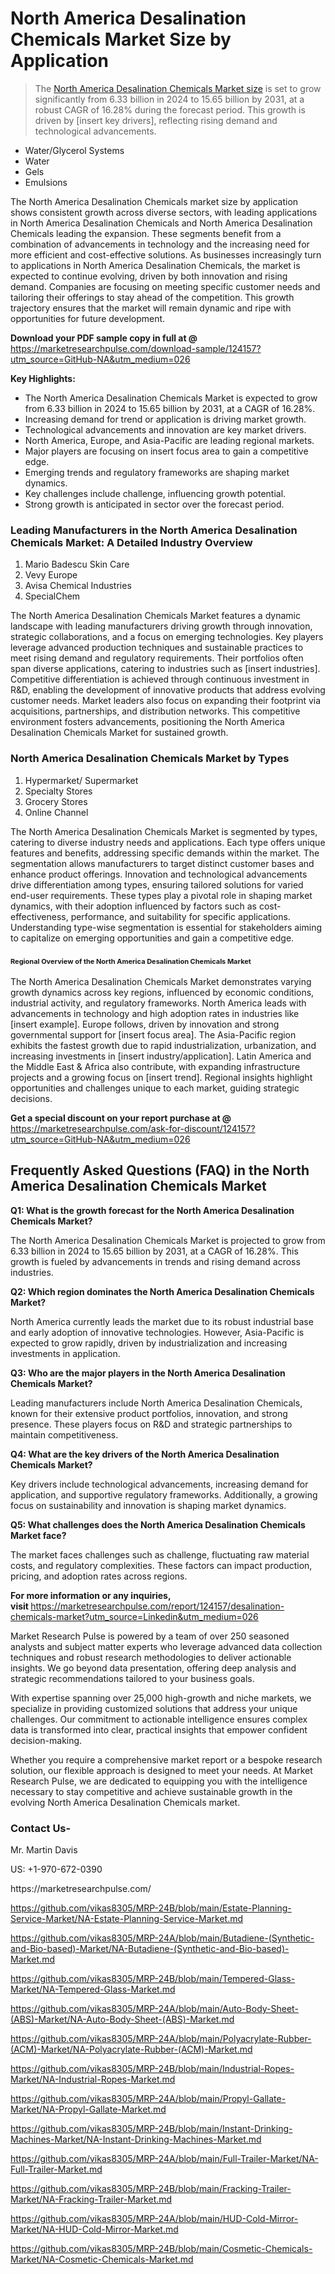 <h1>North America Desalination Chemicals Market&nbsp;Size by Application</h1><blockquote><p>The <a href="https://marketresearchpulse.com/download-sample/124157?utm_source=GitHub-NA&amp;utm_medium=026">North America Desalination Chemicals Market size</a> is set to grow significantly from 6.33 billion in 2024 to 15.65 billion by 2031, at a robust CAGR of 16.28% during the forecast period. This growth is driven by [insert key drivers], reflecting rising demand and technological advancements.</p></blockquote><ul><li>Water/Glycerol Systems<li> Water<li> Gels<li> Emulsions</li></ul><p>The North America Desalination Chemicals market size by application shows consistent growth across diverse sectors, with leading applications in North America Desalination Chemicals and North America Desalination Chemicals leading the expansion. These segments benefit from a combination of advancements in technology and the increasing need for more efficient and cost-effective solutions. As businesses increasingly turn to applications in North America Desalination Chemicals, the market is expected to continue evolving, driven by both innovation and rising demand. Companies are focusing on meeting specific customer needs and tailoring their offerings to stay ahead of the competition. This growth trajectory ensures that the market will remain dynamic and ripe with opportunities for future development.</p><p><strong>Download your PDF sample copy in full at @ </strong><a href="https://marketresearchpulse.com/download-sample/124157?utm_source=GitHub-NA&amp;utm_medium=026">https://marketresearchpulse.com/download-sample/124157?utm_source=GitHub-NA&amp;utm_medium=026</a></p><p><strong>Key Highlights: </strong></p><ul><li>The North America Desalination Chemicals Market is expected to grow from 6.33 billion in 2024 to 15.65 billion by 2031, at a CAGR of 16.28%.</li><li>Increasing demand for trend or application is driving market growth.</li><li>Technological advancements and innovation are key market drivers.</li><li>North America, Europe, and Asia-Pacific are leading regional markets.</li><li>Major players are focusing on insert focus area to gain a competitive edge.</li><li>Emerging trends and regulatory frameworks are shaping market dynamics.</li><li>Key challenges include challenge, influencing growth potential.</li><li>Strong growth is anticipated in sector over the forecast period.</li></ul><h3>Leading Manufacturers in the North America Desalination Chemicals Market: A Detailed Industry Overview</h3><ol><li>Mario Badescu Skin Care</li><li>Vevy Europe</li><li>Avisa Chemical Industries</li><li>SpecialChem</li></ol><div class="flex max-w-full flex-col flex-grow"><div class="min-h-8 text-message flex w-full flex-col items-end gap-2 whitespace-normal break-words [.text-message+&amp;]:mt-5" dir="auto" data-message-author-role="assistant" data-message-id="fd8432e4-4910-450d-b182-61b7bfb0a01f" data-message-model-slug="gpt-4o"><div class="flex w-full flex-col gap-1 empty:hidden first:pt-[3px]"><div class="markdown prose w-full break-words dark:prose-invert light"><p>The North America Desalination Chemicals Market features a dynamic landscape with leading manufacturers driving growth through innovation, strategic collaborations, and a focus on emerging technologies. Key players leverage advanced production techniques and sustainable practices to meet rising demand and regulatory requirements. Their portfolios often span diverse applications, catering to industries such as [insert industries]. Competitive differentiation is achieved through continuous investment in R&amp;D, enabling the development of innovative products that address evolving customer needs. Market leaders also focus on expanding their footprint via acquisitions, partnerships, and distribution networks. This competitive environment fosters advancements, positioning the North America Desalination Chemicals Market for sustained growth.</p></div></div></div></div><h3>North America Desalination Chemicals Market by Types</h3><ol><li>Hypermarket/ Supermarket<li> Specialty Stores<li> Grocery Stores<li> Online Channel</li></ol><div class="flex max-w-full flex-col flex-grow"><div class="min-h-8 text-message flex w-full flex-col items-end gap-2 whitespace-normal break-words [.text-message+&amp;]:mt-5" dir="auto" data-message-author-role="assistant" data-message-id="084470be-0bb7-4664-bddf-5156b4f41249" data-message-model-slug="gpt-4o-mini"><div class="flex w-full flex-col gap-1 empty:hidden first:pt-[3px]"><div class="markdown prose w-full break-words dark:prose-invert light"><p>The North America Desalination Chemicals Market is segmented by types, catering to diverse industry needs and applications. Each type offers unique features and benefits, addressing specific demands within the market. The segmentation allows manufacturers to target distinct customer bases and enhance product offerings. Innovation and technological advancements drive differentiation among types, ensuring tailored solutions for varied end-user requirements. These types play a pivotal role in shaping market dynamics, with their adoption influenced by factors such as cost-effectiveness, performance, and suitability for specific applications. Understanding type-wise segmentation is essential for stakeholders aiming to capitalize on emerging opportunities and gain a competitive edge.</p></div></div></div></div><h3><span style="font-size: 11px;">Regional Overview of the North America Desalination Chemicals Market</span></h3><div class="flex max-w-full flex-col flex-grow"><div class="min-h-8 text-message flex w-full flex-col items-end gap-2 whitespace-normal break-words [.text-message+&amp;]:mt-5" dir="auto" data-message-author-role="assistant" data-message-id="e9038762-ce64-4e30-91c9-9bd413514231" data-message-model-slug="gpt-4o-mini"><div class="flex w-full flex-col gap-1 empty:hidden first:pt-[3px]"><div class="markdown prose w-full break-words dark:prose-invert light"><p>The North America Desalination Chemicals Market demonstrates varying growth dynamics across key regions, influenced by economic conditions, industrial activity, and regulatory frameworks. North America leads with advancements in technology and high adoption rates in industries like [insert example]. Europe follows, driven by innovation and strong governmental support for [insert focus area]. The Asia-Pacific region exhibits the fastest growth due to rapid industrialization, urbanization, and increasing investments in [insert industry/application]. Latin America and the Middle East &amp; Africa also contribute, with expanding infrastructure projects and a growing focus on [insert trend]. Regional insights highlight opportunities and challenges unique to each market, guiding strategic decisions.</p></div></div></div></div><p><strong>Get a special discount on your report purchase at @ </strong><a href="https://marketresearchpulse.com/ask-for-discount/124157?utm_source=GitHub-NA&amp;utm_medium=026">https://marketresearchpulse.com/ask-for-discount/124157?utm_source=GitHub-NA&amp;utm_medium=026</a></p><h2>Frequently Asked Questions (FAQ) in the North America Desalination Chemicals Market</h2><p><strong>Q1: What is the growth forecast for the North America Desalination Chemicals Market?</strong></p><p>The North America Desalination Chemicals Market is projected to grow from 6.33 billion in 2024 to 15.65 billion by 2031, at a CAGR of 16.28%. This growth is fueled by advancements in trends and rising demand across industries.</p><p><strong>Q2: Which region dominates the North America Desalination Chemicals Market?</strong></p><p>North America currently leads the market due to its robust industrial base and early adoption of innovative technologies. However, Asia-Pacific is expected to grow rapidly, driven by industrialization and increasing investments in application.</p><p><strong>Q3: Who are the major players in the North America Desalination Chemicals Market?</strong></p><p>Leading manufacturers include North America Desalination Chemicals, known for their extensive product portfolios, innovation, and strong presence. These players focus on R&amp;D and strategic partnerships to maintain competitiveness.</p><p><strong>Q4: What are the key drivers of the North America Desalination Chemicals Market?</strong></p><p>Key drivers include technological advancements, increasing demand for application, and supportive regulatory frameworks. Additionally, a growing focus on sustainability and innovation is shaping market dynamics.</p><p><strong>Q5: What challenges does the North America Desalination Chemicals Market face?</strong></p><p>The market faces challenges such as challenge, fluctuating raw material costs, and regulatory complexities. These factors can impact production, pricing, and adoption rates across regions.</p><p><strong>For more information or any inquiries, visit&nbsp;</strong><a href="https://marketresearchpulse.com/report/124157/desalination-chemicals-market?utm_source=Linkedin&utm_medium=026">https://marketresearchpulse.com/report/124157/desalination-chemicals-market?utm_source=Linkedin&utm_medium=026</a></p><p>Market Research Pulse is powered by a team of over 250 seasoned analysts and subject matter experts who leverage advanced data collection techniques and robust research methodologies to deliver actionable insights. We go beyond data presentation, offering deep analysis and strategic recommendations tailored to your business goals.</p><p>With expertise spanning over 25,000 high-growth and niche markets, we specialize in providing customized solutions that address your unique challenges. Our commitment to actionable intelligence ensures complex data is transformed into clear, practical insights that empower confident decision-making.</p><p>Whether you require a comprehensive market report or a bespoke research solution, our flexible approach is designed to meet your needs. At Market Research Pulse, we are dedicated to equipping you with the intelligence necessary to stay competitive and achieve sustainable growth in the evolving North America Desalination Chemicals market.</p><h3><strong>Contact Us-</strong></h3><p>Mr. Martin Davis</p><p>US: +1-970-672-0390</p><p>https://marketresearchpulse.com/</p><p><a href="https://github.com/vikas8305/MRP-24B/blob/main/Estate-Planning-Service-Market/NA-Estate-Planning-Service-Market.md">https://github.com/vikas8305/MRP-24B/blob/main/Estate-Planning-Service-Market/NA-Estate-Planning-Service-Market.md</a></p><p><a href="https://github.com/vikas8305/MRP-24A/blob/main/Butadiene-(Synthetic-and-Bio-based)-Market/NA-Butadiene-(Synthetic-and-Bio-based)-Market.md">https://github.com/vikas8305/MRP-24A/blob/main/Butadiene-(Synthetic-and-Bio-based)-Market/NA-Butadiene-(Synthetic-and-Bio-based)-Market.md</a></p><p><a href="https://github.com/vikas8305/MRP-24B/blob/main/Tempered-Glass-Market/NA-Tempered-Glass-Market.md">https://github.com/vikas8305/MRP-24B/blob/main/Tempered-Glass-Market/NA-Tempered-Glass-Market.md</a></p><p><a href="https://github.com/vikas8305/MRP-24A/blob/main/Auto-Body-Sheet-(ABS)-Market/NA-Auto-Body-Sheet-(ABS)-Market.md">https://github.com/vikas8305/MRP-24A/blob/main/Auto-Body-Sheet-(ABS)-Market/NA-Auto-Body-Sheet-(ABS)-Market.md</a></p><p><a href="https://github.com/vikas8305/MRP-24A/blob/main/Polyacrylate-Rubber-(ACM)-Market/NA-Polyacrylate-Rubber-(ACM)-Market.md">https://github.com/vikas8305/MRP-24A/blob/main/Polyacrylate-Rubber-(ACM)-Market/NA-Polyacrylate-Rubber-(ACM)-Market.md</a></p><p><a href="https://github.com/vikas8305/MRP-24B/blob/main/Industrial-Ropes-Market/NA-Industrial-Ropes-Market.md">https://github.com/vikas8305/MRP-24B/blob/main/Industrial-Ropes-Market/NA-Industrial-Ropes-Market.md</a></p><p><a href="https://github.com/vikas8305/MRP-24A/blob/main/Propyl-Gallate-Market/NA-Propyl-Gallate-Market.md">https://github.com/vikas8305/MRP-24A/blob/main/Propyl-Gallate-Market/NA-Propyl-Gallate-Market.md</a></p><p><a href="https://github.com/vikas8305/MRP-24B/blob/main/Instant-Drinking-Machines-Market/NA-Instant-Drinking-Machines-Market.md">https://github.com/vikas8305/MRP-24B/blob/main/Instant-Drinking-Machines-Market/NA-Instant-Drinking-Machines-Market.md</a></p><p><a href="https://github.com/vikas8305/MRP-24A/blob/main/Full-Trailer-Market/NA-Full-Trailer-Market.md">https://github.com/vikas8305/MRP-24A/blob/main/Full-Trailer-Market/NA-Full-Trailer-Market.md</a></p><p><a href="https://github.com/vikas8305/MRP-24B/blob/main/Fracking-Trailer-Market/NA-Fracking-Trailer-Market.md">https://github.com/vikas8305/MRP-24B/blob/main/Fracking-Trailer-Market/NA-Fracking-Trailer-Market.md</a></p><p><a href="https://github.com/vikas8305/MRP-24A/blob/main/HUD-Cold-Mirror-Market/NA-HUD-Cold-Mirror-Market.md">https://github.com/vikas8305/MRP-24A/blob/main/HUD-Cold-Mirror-Market/NA-HUD-Cold-Mirror-Market.md</a></p><p><a href="https://github.com/vikas8305/MRP-24B/blob/main/Cosmetic-Chemicals-Market/NA-Cosmetic-Chemicals-Market.md">https://github.com/vikas8305/MRP-24B/blob/main/Cosmetic-Chemicals-Market/NA-Cosmetic-Chemicals-Market.md</a></p>
